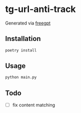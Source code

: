 # tg-url-anti-track

Generated via [freegpt](https://freegpt.one)

## Installation

```bash
poetry install
```

## Usage

```bash
python main.py
```

## Todo

- [ ] fix content matching
